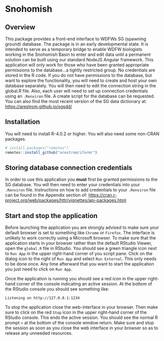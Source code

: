 
# Snohomish

## Overview

This package provides a front-end interface to WDFWs SG (spawning
ground) database. The package is in an early developmental state. It is
intended to serve as a temporary bridge to enable WDFW biologists
working in the Snohomish Basin to enter and edit data until a permanent
solution can be built using our standard NodeJS Angular framework. This
application will only work for those who have been granted appropriate
permissions to the database…a tightly restricted group. No credentials
are stored in the R code. If you do not have permissions to the
database, but want to explore the functionality, you will need to create
and host your own database separately. You will then need to edit the
connection string in the global.R file. Also, each user will need to set
up connection credentials using an `.Renviron` file. A create script for
the database can be requested. You can also find the most recent version
of the SG data dictionary at: <https://arestrom.github.io/sgsdd/>

## Installation

You will need to install R-4.0.2 or higher. You will also need some
non-CRAN packages.

``` r
# install.packages("remotes")
remotes::install_github("arestrom/iformr")
```

## Storing database connection credentials

In order to use this application you **must** first be granted
permissions to the SG database. You will then need to enter your
credentials into your `.Renviron` file. Instructions on how to add
credentials to your `.Renviron` file can be found in the Appendix
section of:
<https://cran.r-project.org/web/packages/httr/vignettes/api-packages.html>

## Start and stop the application

Before launching the application you are strongly advised to make sure
your default browser is set to something like `Chrome` or `Firefox`. The
interface is unlikely to work correctly using a Microsoft browser. To
make sure that the application starts in your browser rather than the
default RStudio Viewer, open the `global.R` file in RStudio. You should
see a green triangle icon next to `Run App` in the upper right-hand
corner of you script pane. Click on the dialog icon to the right of `Run
App` and select `Run External`. This only needs to be done once. Any
time afterward that you want to start the application you just need to
click on `Run App`.

Once the application is running you should see a red icon in the upper
right-hand corner of the console indicating an active session. At the
bottom of the RStudio console you should see something like:

`Listening on http://127.0.0.1:1234`

To stop the application close the web-interface in your browser. Then
make sure to click on the red `Stop` icon in the upper right-hand corner
of the RStudio console. This ends the active session. You should see the
normal R prompt `>` at the bottom of the console window return. Make
sure and stop the session as soon as you close the web interface in your
browser so as to release any unneeded resources.
